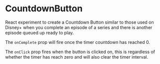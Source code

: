 # CountdownButton

React experiment to create a Countdown Button similar to those used on Disney+ when you complete an episode of a series and there is another episode queued up ready to play.

The `onComplete` prop will fire once the timer countdown has reached 0.

The `onClick` prop fires when the button is clicked on, this is regardless of whether the timer has reach zero and will also clear the timer interval.
